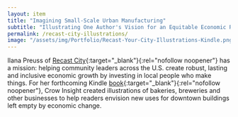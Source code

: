 ```yaml
---
layout: item
title: "Imagining Small-Scale Urban Manufacturing"
subtitle: "Illustrating One Author's Vision for an Equitable Economic Revival"
permalink: /recast-city-illustrations/
image: "/assets/img/Portfolio/Recast-Your-City-Illustrations-Kindle.png"
---
```

Ilana Preuss of [Recast City](https://www.recastcity.com/){:target="_blank"}{:rel="nofollow noopener"} has a mission: helping community leaders across the U.S. create robust, lasting and inclusive economic growth by investing in local people who make things. For her forthcoming Kindle [book](https://islandpress.org/books/recast-your-city){:target="_blank"}{:rel="nofollow noopener"}, Crow Insight created illustrations of bakeries, breweries and other businesses to help readers envision new uses for downtown buildings left empty by economic change.
